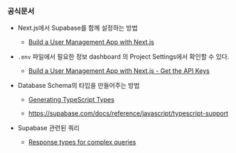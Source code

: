 ### 공식문서

- Next.js에서 Supabase를 함께 설정하는 방법

  - [Build a User Management App with Next.js](https://supabase.com/docs/guides/getting-started/tutorials/with-nextjs)

- `.env` 파일에서 필요한 정보 dashboard 의 Project Settings에서 확인할 수 있다.

  - [Build a User Management App with Next.js - Get the API Keys](https://supabase.com/docs/guides/getting-started/tutorials/with-nextjs#get-the-api-keys)

- Database Schema의 타입을 만들어주는 방법

  - [Generating TypeScript Types](https://supabase.com/docs/guides/api/rest/generating-types)

  - https://supabase.com/docs/reference/javascript/typescript-support

- Supabase 관련된 쿼리

  - [Response types for complex queries](https://supabase.com/docs/reference/javascript/typescript-support#response-types-for-complex-queries)
